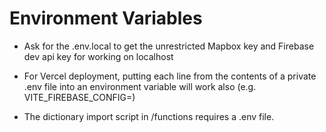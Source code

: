 # Environment Variables

- Ask for the .env.local to get the unrestricted Mapbox key and Firebase dev api key for working on localhost
- For Vercel deployment, putting each line from the contents of a private .env file into an environment variable will work also (e.g. VITE_FIREBASE_CONFIG=<stringifiedconfig>)

- The dictionary import script in /functions requires a .env file.